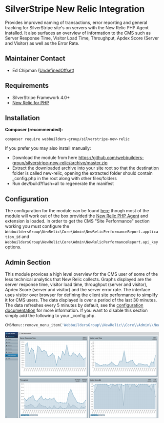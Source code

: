 SilverStripe New Relic Integration
=================
Provides improved naming of transactions, error reporting and general tracking for SilverStripe site's on servers with the New Relic PHP Agent installed. It also surfaces an overview of information to the CMS such as Server Response Time, Visitor Load Time, Throughput, Apdex Score (Server and Visitor) as well as the Error Rate.

## Maintainer Contact
* Ed Chipman ([UndefinedOffset](https://github.com/UndefinedOffset))


## Requirements
* SilverStripe Framework 4.0+
* [New Relic for PHP](https://docs.newrelic.com/docs/agents/php-agent/getting-started/new-relic-php)


## Installation
__Composer (recommended):__
```
composer require webbuilders-group/silverstripe-new-relic
```


If you prefer you may also install manually:
* Download the module from here https://github.com/webbuilders-group/silverstripe-new-relic/archive/master.zip
* Extract the downloaded archive into your site root so that the destination folder is called new-relic, opening the extracted folder should contain _config.php in the root along with other files/folders
* Run dev/build?flush=all to regenerate the manifest


## Configuration
The configuration for the module can be found [here](docs/en/configuration.md) though most of the module will work out of the box provided the [New Relic PHP Agent](https://docs.newrelic.com/docs/agents/php-agent/getting-started/new-relic-php) and extension is loaded. In order to get the CMS "Site Performance" section working you must configure the ``WebbuildersGroup\NewRelic\Core\Admin\NewRelicPerformanceReport.application_id`` and ``WebbuildersGroup\NewRelic\Core\Admin\NewRelicPerformanceReport.api_key`` options.


## Admin Section
This module provices a high level overview for the CMS user of some of the less technical analytics that New Relic collects. Graphs displayed are the server response time, visitor load time, throughput (server and visitor), Apdex Score (server and visitor) and the server error rate. The interface uses visitor over browser for defining the client site performance to simplify it for CMS users. The data displayed is over a period of the last 30 minutes. The data refreshes every 5 minutes by default, see the [configuration documentation](docs/en/configuration.md) for more information. If you want to disable this section simply add the following to your _config.php.

```php
CMSMenu::remove_menu_item('WebbuildersGroup\\NewRelic\\Core\\Admin\\NewRelicPerformanceReport');
```

![admin ui](docs/en/_images/screenshot.png)
